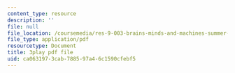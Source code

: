 ```yaml
---
content_type: resource
description: ''
file: null
file_location: /coursemedia/res-9-003-brains-minds-and-machines-summer-course-summer-2015/ca0631973cab788597a46c1590cfebf5_2304740.pdf
file_type: application/pdf
resourcetype: Document
title: 3play pdf file
uid: ca063197-3cab-7885-97a4-6c1590cfebf5
---
```

